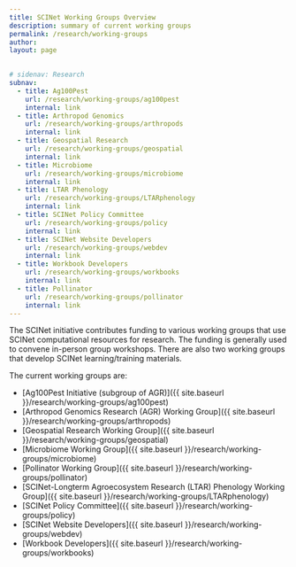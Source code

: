 ```yaml
---
title: SCINet Working Groups Overview
description: summary of current working groups
permalink: /research/working-groups
author: 
layout: page

 
# sidenav: Research
subnav:
  - title: Ag100Pest
    url: /research/working-groups/ag100pest
    internal: link
  - title: Arthropod Genomics
    url: /research/working-groups/arthropods
    internal: link
  - title: Geospatial Research
    url: /research/working-groups/geospatial
    internal: link
  - title: Microbiome
    url: /research/working-groups/microbiome
    internal: link
  - title: LTAR Phenology
    url: /research/working-groups/LTARphenology
    internal: link
  - title: SCINet Policy Committee
    url: /research/working-groups/policy
    internal: link
  - title: SCINet Website Developers
    url: /research/working-groups/webdev
    internal: link
  - title: Workbook Developers
    url: /research/working-groups/workbooks
    internal: link
  - title: Pollinator
    url: /research/working-groups/pollinator
    internal: link
---
```


The SCINet initiative contributes funding to various working groups that use SCINet computational resources for research. The funding is generally used to convene in-person group workshops. There are also two working groups that develop SCINet learning/training materials.


The current working groups are:
* [Ag100Pest Initiative (subgroup of AGR)]({{ site.baseurl }}/research/working-groups/ag100pest)
* [Arthropod Genomics Research (AGR) Working Group]({{ site.baseurl }}/research/working-groups/arthropods)
* [Geospatial Research Working Group]({{ site.baseurl }}/research/working-groups/geospatial)
* [Microbiome Working Group]({{ site.baseurl }}/research/working-groups/microbiome)
* [Pollinator Working Group]({{ site.baseurl }}/research/working-groups/pollinator)
* [SCINet-Longterm Agroecosystem Research (LTAR) Phenology Working Group]({{ site.baseurl }}/research/working-groups/LTARphenology)
* [SCINet Policy Committee]({{ site.baseurl }}/research/working-groups/policy)
* [SCINet Website Developers]({{ site.baseurl }}/research/working-groups/webdev)
* [Workbook Developers]({{ site.baseurl }}/research/working-groups/workbooks)

<br>

